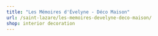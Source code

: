 ```yaml
---
title: "Les Mémoires d'Évelyne - Déco Maison"
url: /saint-lazare/les-memoires-develyne-deco-maison/
shop: interior decoration
---
```

